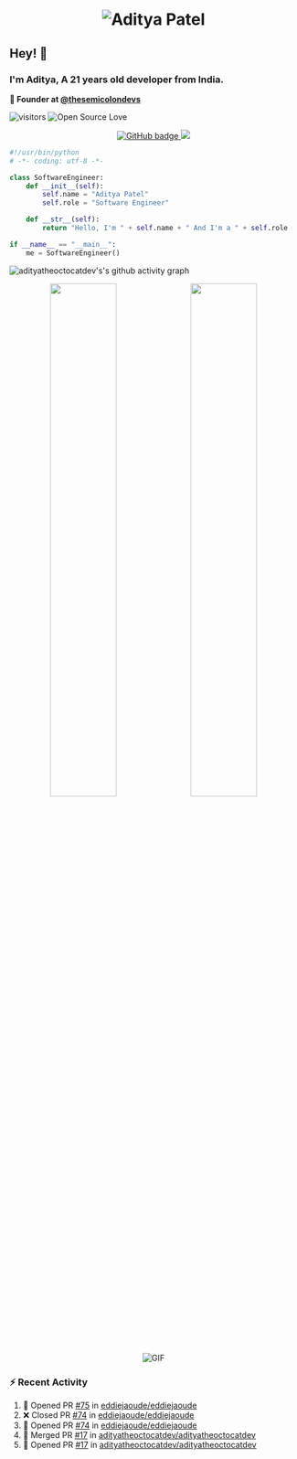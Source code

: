 <h1 align="center">
  <img src="https://raw.githubusercontent.com/adityatheoctocatdev/adityatheoctocatdev/main/name.svg" alt="Aditya Patel" />
</h1>

## Hey! 👋
### I'm Aditya, A 21 years old developer from India.

**🧭 Founder at [@thesemicolondevs](https://github.com/thesemicolondevs)**

![visitors](https://visitor-badge.laobi.icu/badge?page_id=adityatheoctocatdev.adityatheoctocatdev)
![Open Source Love](https://badges.frapsoft.com/os/v1/open-source.svg?v=102)

<p align="center">
  <a href="https://github.com/adityatheoctocatdev?tab=followers">
    <img src="https://img.shields.io/github/followers/adityatheoctocatdev?tab=followers?label=blue&logo=github&style=for-the-badge" alt="GitHub badge" />
  </a>
  <a href="https://twitter.com/adptheoctcatdev">
    <img src="https://img.shields.io/twitter/follow/adptheoctcatdev?label=Twitter&logo=twitter&style=for-the-badge" />
  </a>
</p>

```python
#!/usr/bin/python
# -*- coding: utf-8 -*-

class SoftwareEngineer:
    def __init__(self):
        self.name = "Aditya Patel"
        self.role = "Software Engineer"

    def __str__(self):
        return "Hello, I'm " + self.name + " And I'm a " + self.role

if __name__ == "__main__":
    me = SoftwareEngineer()
```

![adityatheoctocatdev's's github activity graph](https://activity-graph.herokuapp.com/graph?username=adityatheoctocatdev&theme=xcode&hide_border=true)

<p align="center">
  <img width="48%" src="https://github-readme-stats.vercel.app/api?username=adityatheoctocatdev&show_icons=true&theme=dark&hide_border=true" />
  <img width="48%" src="https://github-readme-streak-stats.herokuapp.com/?user=adityatheoctocatdev&theme=dark&hide_border=true" />
  <img alt="GIF" src="https://media.giphy.com/media/RK5KD6UcUpAt92zZvt/giphy.gif" />
</p>

### :zap: Recent Activity

<!--START_SECTION:activity-->
1. 💪 Opened PR [#75](https://github.com/eddiejaoude/eddiejaoude/pull/75) in [eddiejaoude/eddiejaoude](https://github.com/eddiejaoude/eddiejaoude)
2. ❌ Closed PR [#74](https://github.com/eddiejaoude/eddiejaoude/pull/74) in [eddiejaoude/eddiejaoude](https://github.com/eddiejaoude/eddiejaoude)
3. 💪 Opened PR [#74](https://github.com/eddiejaoude/eddiejaoude/pull/74) in [eddiejaoude/eddiejaoude](https://github.com/eddiejaoude/eddiejaoude)
4. 🎉 Merged PR [#17](https://github.com/adityatheoctocatdev/adityatheoctocatdev/pull/17) in [adityatheoctocatdev/adityatheoctocatdev](https://github.com/adityatheoctocatdev/adityatheoctocatdev)
5. 💪 Opened PR [#17](https://github.com/adityatheoctocatdev/adityatheoctocatdev/pull/17) in [adityatheoctocatdev/adityatheoctocatdev](https://github.com/adityatheoctocatdev/adityatheoctocatdev)
<!--END_SECTION:activity-->
